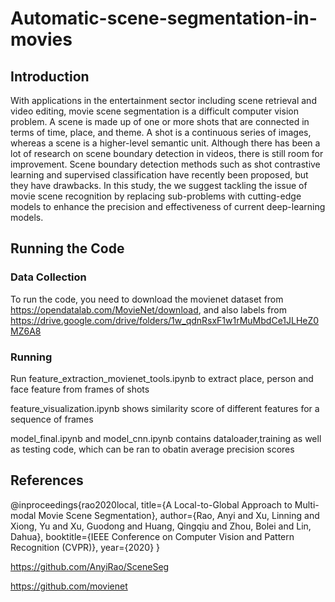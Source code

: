 # Automatic-scene-segmentation-in-movies
## Introduction
With applications in the entertainment sector including scene retrieval and video editing, movie scene segmentation is a difficult computer vision problem. A scene is made up of one or more shots that are connected in terms of time, place, and theme. A shot is a continuous series of images, whereas a scene is a higher-level semantic unit. Although there has been a lot of research on scene boundary detection in videos, there is still room for improvement. Scene boundary detection methods such as shot contrastive learning and supervised classification have recently been proposed, but they have drawbacks. In this study, the we suggest tackling the issue of movie scene recognition by replacing sub-problems with cutting-edge models to enhance the precision and effectiveness of current deep-learning models. 
## Running the Code 
### Data Collection
To run the code, you need to download the movienet dataset from https://opendatalab.com/MovieNet/download, and also labels from https://drive.google.com/drive/folders/1w_qdnRsxF1w1rMuMbdCe1JLHeZ0MZ6A8 
### Running
Run feature_extraction_movienet_tools.ipynb to extract place, person and face feature from frames of shots

feature_visualization.ipynb shows similarity score of different features for a sequence of frames

model_final.ipynb and model_cnn.ipynb contains dataloader,training as well as testing code, which can be ran to obatin average precision scores
## References
@inproceedings{rao2020local,
title={A Local-to-Global Approach to Multi-modal Movie Scene Segmentation},
author={Rao, Anyi and Xu, Linning and Xiong, Yu and Xu, Guodong and Huang, Qingqiu and Zhou, Bolei and Lin, Dahua},
booktitle={IEEE Conference on Computer Vision and Pattern Recognition (CVPR)},
year={2020}
}

https://github.com/AnyiRao/SceneSeg

https://github.com/movienet
